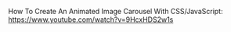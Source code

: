 How To Create An Animated Image Carousel With CSS/JavaScript: https://www.youtube.com/watch?v=9HcxHDS2w1s